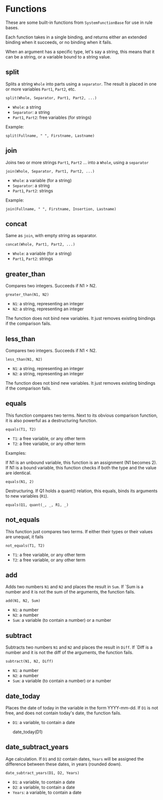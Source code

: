 # Functions

These are some built-in functions from `SystemFunctionBase` for use in rule bases.

Each function takes in a single binding, and returns either an extended binding when it succeeds, or no binding when it fails.  

When an argument has a specific type, let's say a string, this means that it can be a string, or a variable bound to a string value.

## split

Splits a string `Whole` into parts using a `separator`. The result is placed in one or more variables `Part1`, `Part2`, etc.

    split(Whole, Separator, Part1, Part2, ...)
 
* `Whole`: a string
* `Separator`: a string
* `Part1`, `Part2`: free variables (for strings)

Example:

    split(Fullname, " ", Firstname, Lastname) 

## join

Joins two or more strings `Part1`, `Part2` ... into a `Whole`, using a `separator`

    join(Whole, Separator, Part1, Part2, ...)
 
* `Whole`: a variable (for a string)
* `Separator`: a string
* `Part1`, `Part2`: strings

Example:

    join(Fullname, " ", Firstname, Insertion, Lastname)
    
## concat

Same as `join`, with empty string as separator.

    concat(Whole, Part1, Part2, ...)

* `Whole`: a variable (for a string)
* `Part1`, `Part2`: strings

## greater_than

Compares two integers. Succeeds if N1 > N2.

    greater_than(N1, N2)
    
* `N1`: a string, representing an integer
* `N2`: a string, representing an integer

The function does not bind new variables. It just removes existing bindings if the comparison fails.

## less_than

Compares two integers. Succeeds if N1 < N2.

    less_than(N1, N2)
    
* `N1`: a string, representing an integer
* `N2`: a string, representing an integer

The function does not bind new variables. It just removes existing bindings if the comparison fails.

## equals

This function compares two terms. Next to its obvious comparison function, it is also powerful as a destructuring function.

    equals(T1, T2)
    
* `T1`: a free variable, or any other term
* `T2`: a free variable, or any other term

Examples:

If N1 is an unbound variable, this function is an assignment (N1 becomes 2).
If N1 is a bound variable, this function checks if both the type and the value are identical.

    equals(N1, 2)
    
Destructuring. If Q1 holds a quant() relation, this equals, binds its arguments to new variables (`R1`).
    
    equals(Q1, quant(_, _, R1, _)        

## not_equals

This function just compares two terms. If either their types or their values are unequal, it fails 

    not_equals(T1, T2)
    
* `T1`: a free variable, or any other term
* `T2`: a free variable, or any other term

## add

Adds two numbers `N1` and `N2` and places the result in `Sum`. If `Sum  is a number and it is not the sum of the arguments, the function fails.  

    add(N1, N2, Sum)
    
* `N1`: a number
* `N2`: a number
* `Sum`: a variable (to contain a number) or a number

## subtract

Subtracts two numbers `N1` and `N2` and places the result in `Diff`. If `Diff  is a number and it is not the diff of the arguments, the function fails.  

    subtract(N1, N2, Diff)
    
* `N1`: a number
* `N2`: a number
* `Sum`: a variable (to contain a number) or a number

## date_today

Places the date of today in the variable in the form YYYY-mm-dd. If `D1` is not free, and does not contain today's date, the function fails.

* `D1`: a variable, to contain a date

    date_today(D1)

## date_subtract_years

Age calculation. If `D1` and `D2` contain dates, `Years` will be assigned the difference between these dates, in years (rounded down).  

    date_subtract_years(D1, D2, Years)
    
* `D1`: a variable, to contain a date
* `D2`: a variable, to contain a date
* `Years`: a variable, to contain a date
